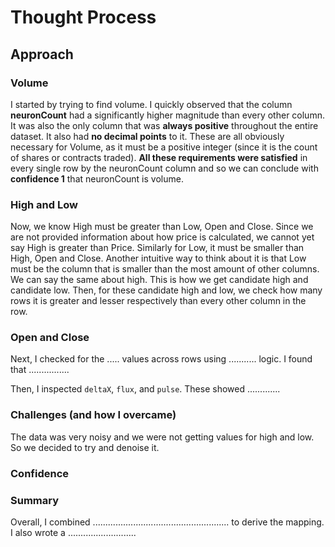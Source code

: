 # Thought Process 

## Approach
### Volume
I started by trying to find volume. I quickly observed that the column **neuronCount** had a significantly higher magnitude than every other column. It was also the only column that was **always positive** throughout the entire dataset. It also had **no decimal points** to it. These are all obviously necessary for Volume, as it must be a positive integer (since it is the count of shares or contracts traded). **All these requirements were satisfied** in every single row by the neuronCount column and so we can conclude with **confidence 1** that neuronCount is volume.

### High and Low
Now, we know High must be greater than Low, Open and Close. Since we are not provided information about how price is calculated, we cannot yet say High is greater than Price. Similarly for Low, it must be smaller than High, Open and Close. Another intuitive way to think about it is that Low must be the column that is smaller than the most amount of other columns. We can say the same about high. This is how we get candidate high and candidate low. Then, for these candidate high and low, we check how many rows it is greater and lesser respectively than every other column in the row. 

### Open and Close 

Next, I checked for the ..... values across rows using ........... logic. I found that ................

Then, I inspected `deltaX`, `flux`, and `pulse`. These showed .............

### Challenges (and how I overcame)
The data was very noisy and we were not getting values for high and low. So we decided to try and denoise it. 


### Confidence 
<columnwise confidence analysis based on some statistics of your choice>

### Summary
Overall, I combined ...................................................... to derive the mapping. I also wrote a ........................... 




